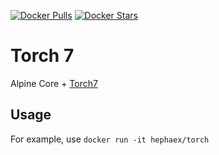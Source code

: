 [![Docker Pulls](https://img.shields.io/docker/pulls/hephaex/torch.svg)](https://hub.docker.com/r/hephaex/torch/)
[![Docker Stars](https://img.shields.io/docker/stars/hephaex/torch.svg)](https://hub.docker.com/r/hephaex/torch/)

Torch 7
=====
Alpine Core + [Torch7](http://torch.ch/)

Usage
-----

For example, use `docker run -it hephaex/torch`
